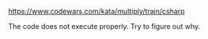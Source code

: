 https://www.codewars.com/kata/multiply/train/csharp

The code does not execute properly. Try to figure out why.

